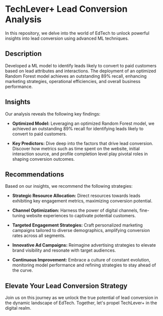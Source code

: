  # TechLever+ Lead Conversion Analysis

In this repository, we delve into the world of EdTech to unlock powerful insights into lead conversion using advanced ML techniques.

## Description
Developed a ML model to identify leads likely to convert to paid customers based on lead attributes and interactions. The deployment of an optimized Random Forest model achieves an outstanding 89% recall, enhancing marketing strategies, operational efficiencies, and overall business performance.

## Insights
Our analysis reveals the following key findings:

- **Optimized Model:** Leveraging an optimized Random Forest model, we achieved an outstanding 89% recall for identifying leads likely to convert to paid customers.

- **Key Predictors:** Dive deep into the factors that drive lead conversion. Discover how metrics such as time spent on the website, initial interaction source, and profile completion level play pivotal roles in shaping conversion outcomes.

## Recommendations
Based on our insights, we recommend the following strategies:

- **Strategic Resource Allocation:** Direct resources towards leads exhibiting key engagement metrics, maximizing conversion potential.

- **Channel Optimization:** Harness the power of digital channels, fine-tuning website experiences to captivate potential customers.

- **Targeted Engagement Strategies:** Craft personalized marketing campaigns tailored to diverse demographics, amplifying conversion rates across all segments.

- **Innovative Ad Campaigns:** Reimagine advertising strategies to elevate brand visibility and resonate with target audiences.

- **Continuous Improvement:** Embrace a culture of constant evolution, monitoring model performance and refining strategies to stay ahead of the curve.

## Elevate Your Lead Conversion Strategy
Join us on this journey as we unlock the true potential of lead conversion in the dynamic landscape of EdTech. Together, let's propel TechLever+ in the digital realm.

